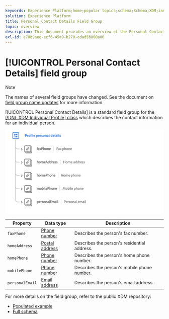 ```yaml
---
keywords: Experience Platform;home;popular topics;schema;Schema;XDM;individual profile;fields;schemas;Schemas;personal details;Schema design;field group;Field group;
solution: Experience Platform
title: Personal Contact Details Field Group
topic: overview
description: This document provides an overview of the Personal Contact Details field group.
exl-id: a78d9aee-ecf6-45a9-b270-cdad5b800a86
---
```


# [!UICONTROL Personal Contact Details] field group

>[!NOTE]
>
>The names of several field groups have changed. See the document on [field group name updates](../name-updates.md) for more information.

[!UICONTROL Personal Contact Details] is a standard field group for the [[!DNL XDM Individual Profile] class](../../classes/individual-profile.md) which describes the contact information for an individual person.

<img src='../../images/field-groups/profile-personal-details.png' width=700 /><br />

| Property | Data type | Description |
| --- | --- | --- |
| `faxPhone` | [Phone number](../../data-types/phone-number.md) | Describes the person's fax number. |
| `homeAddress` | [Postal address](../../data-types/postal-address.md) | Describes the person's residential address. |
| `homePhone` | [Phone number](../../data-types/phone-number.md) | Describes the person's home phone number. |
| `mobilePhone` | [Phone number](../../data-types/phone-number.md) | Describes the person's mobile phone number. |
| `personalEmail` | [Email address](../../data-types/email-address.md) | Describes the person's email address. |

For more details on the field group, refer to the public XDM repository:

* [Populated example](https://github.com/adobe/xdm/blob/master/components/mixins/profile/profile-personal-details.example.1.json)
* [Full schema](https://github.com/adobe/xdm/blob/master/components/mixins/profile/profile-personal-details.schema.json)
